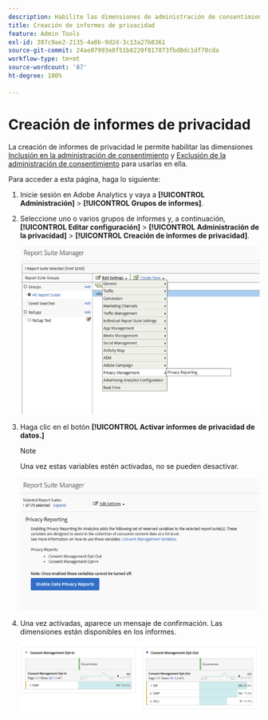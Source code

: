 ```yaml
---
description: Habilite las dimensiones de administración de consentimiento.
title: Creación de informes de privacidad
feature: Admin Tools
exl-id: 307c9ae2-2135-4a0b-9d2d-3c13a27b8361
source-git-commit: 24ae07993e8f51b8220f817873fbd8dc1df70cda
workflow-type: tm+mt
source-wordcount: '87'
ht-degree: 100%

---
```


# Creación de informes de privacidad

La creación de informes de privacidad le permite habilitar las dimensiones [Inclusión en la administración de consentimiento](/help/components/dimensions/cm-opt-in.md) y [Exclusión de la administración de consentimiento](/help/components/dimensions/cm-opt-out.md) para usarlas en ella.

Para acceder a esta página, haga lo siguiente:

1. Inicie sesión en Adobe Analytics y vaya a **[!UICONTROL Administración]** > **[!UICONTROL Grupos de informes]**.
1. Seleccione uno o varios grupos de informes y, a continuación, **[!UICONTROL Editar configuración]** > **[!UICONTROL Administración de la privacidad]** > **[!UICONTROL Creación de informes de privacidad]**.

   ![Editar configuración](assets/rsm-privacy-select.png)

1. Haga clic en el botón **[!UICONTROL Activar informes de privacidad de datos.]**

   >[!NOTE]
   >
   >Una vez estas variables estén activadas, no se pueden desactivar.

   ![Activar](assets/rsm-privacy-enable.png)

1. Una vez activadas, aparece un mensaje de confirmación. Las dimensiones están disponibles en los informes.

   ![Informe](assets/consent-management.png)
